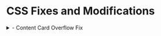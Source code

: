 # CSS Fixes and Modifications
<details>
 <summary>- Content Card Overflow Fix</summary>
	
## [Content-Card-Container-Overflow-Fix.css](https://github.com/mwesker/code-bits/blob/master/CSS/content-card-container-overflow-fix.css "content-card-container-overflow-fix.css")

```css
.uccs-cta-card-content {
	height:calc(100% + 5em);
}
```
## Before Fix
![enter image description here](./Images/CSS-CCOF-Fix.jpg)

## After Fix
![enter image description here](./Images/CSS-CCOF-Fixed.jpg)

<summary>- Content Card Overflow Fix</summary>
## TEST
</details>

